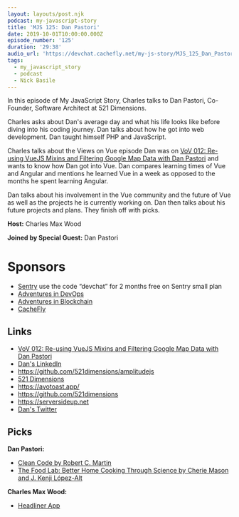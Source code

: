 ```yaml
---
layout: layouts/post.njk
podcast: my-javascript-story
title: 'MJS 125: Dan Pastori'
date: 2019-10-01T10:00:00.000Z
episode_number: '125'
duration: '29:38'
audio_url: 'https://devchat.cachefly.net/my-js-story/MJS_125_Dan_Pastori.mp3'
tags:
  - my_javascript_story
  - podcast
  - Nick Basile
---
```

In this episode of My JavaScript Story, Charles talks to Dan Pastori, Co-Founder, Software Architect at 521 Dimensions. 

Charles asks about Dan's average day and what his life looks like before diving into his coding journey. Dan talks about how he got into web development. Dan taught himself PHP and JavaScript. 

Charles talks about the Views on Vue episode Dan was on [VoV 012: Re-using VueJS Mixins and Filtering Google Map Data with Dan Pastori](https://devchat.tv/views-on-vue/vov-012-re-using-vuejs-mixins-and-filtering-google-map-data-with-dan-pastori/) and wants to know how Dan got into Vue. Dan compares learning times of Vue and Angular and mentions he learned Vue in a week as opposed to the months he spent learning Angular.

Dan talks about his involvement in the Vue community and the future of Vue as well as the projects he is currently working on. Dan then talks about his future projects and plans. They finish off with picks. 

**Host:** Charles Max Wood

**Joined by Special Guest:** Dan Pastori

# Sponsors

* [Sentry](https://sentry.io/) use the code “devchat” for 2 months free on Sentry small plan
* [Adventures in DevOps](https://devchat.tv/adventures-in-devops/)
* [Adventures in Blockchain](https://devchat.tv/adventures-in-blockchain/)
* [CacheFly](https://www.cachefly.com/)

## Links

* [VoV 012: Re-using VueJS Mixins and Filtering Google Map Data with Dan Pastori](https://devchat.tv/views-on-vue/vov-012-re-using-vuejs-mixins-and-filtering-google-map-data-with-dan-pastori/)
* [Dan's LinkedIn](https://www.linkedin.com/in/danpastori/)
* <https://github.com/521dimensions/amplitudejs>
* [521 Dimensions](https://521dimensions.com)
* <https://avotoast.app/>
* <https://github.com/521dimensions>
* <https://serversideup.net>
* [Dan's Twitter](https://twitter.com/danpastori)

## Picks

**Dan Pastori:**

* [Clean Code by Robert C. Martin ](https://www.amazon.com/Clean-Code-Handbook-Software-Craftsmanship/dp/0132350882)
* [The Food Lab: Better Home Cooking Through Science by Cherie Mason and J. Kenji López-Alt](https://www.amazon.com/Food-Lab-Cooking-Through-Science/dp/0393081087)

**Charles Max Wood:**

* [Headliner App](https://make.headliner.app)
